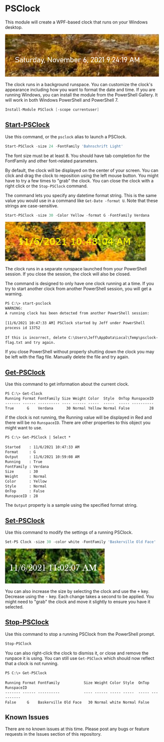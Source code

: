 # PSClock

This module will create a WPF-based clock that runs on your Windows desktop.

![sample clock](images/sample-1.png)

The clock runs in a background runspace. You can customize the clock's appearance including how you want to format the date and time. If you are running Windows, you can install the module from the PowerShell Gallery. It will work in both Windows PowerShell and PowerShell 7.

```powershell
Install-Module PSClock [-scope currentuser]
```

## [Start-PSClock](docs/Start-PSClock.md)

Use this command, or the `psclock` alias to launch a PSClock.

```powershell
Start-PSClock -size 24 -FontFamily 'Bahnschrift Light'
```

The font size must be at least 8. You should have tab completion for the FontFamily and other font-related parameters.

By default, the clock will be displayed on the center of your screen.  You can click and drag the clock to reposition using the left mouse button. You might have to try a few times to "grab" the clock. You can close the clock with a right click or the `Stop-PSClock` command.

The command lets you specify any datetime format string. This is the same value you would use in a command like `Get-Date -format U`. Note that these strings are case-sensitive.

```powershell
Start-PSClock -size 30 -Color Yellow -format G -FontFamily Verdana
```

![format G](images/sample-2.png)

The clock runs in a separate runspace launched from your PowerShell session. If you close the session, the clock will also be closed.

The command is designed to only have one clock running at a time. If you try to start another clock from another PowerShell session, you will get a warning.

```dos
PS C:\> start-psclock
WARNING:
A running clock has been detected from another PowerShell session:

[11/6/2021 10:47:33 AM] PSClock started by Jeff under PowerShell process id 13752

If this is incorrect, delete C:\Users\Jeff\AppData\Local\Temp\psclock-flag.txt and try again.
```

If you close PowerShell without properly shutting down the clock you may be left with the flag file. Manually delete the file and try again.

## [Get-PSClock](docs/Get-PSClock.md)

Use this command to get information about the current clock.

```dos
PS C:\> Get-Clock
Running Format FontFamily Size Weight Color  Style  OnTop RunspaceID
------- ------ ---------- ---- ------ -----  -----  ----- ----------
True      G    Verdana      30 Normal Yellow Normal False         28
```

if the clock is not running, the Running value will be displayed in Red and there will be no `RunspaceID`. There are other properties to this object you might want to use.

```dos
PS C:\> Get-PSClock | Select *

Started    : 11/6/2021 10:47:33 AM
Format     : G
Output     : 11/6/2021 10:59:08 AM
Running    : True
FontFamily : Verdana
Size       : 30
Weight     : Normal
Color      : Yellow
Style      : Normal
OnTop      : False
RunspaceID : 28
```

The `Output` property is a sample using the specified format string.

## [Set-PSClock](docs/Set-PSClock.md)

Use this command to modify the settings of a running PSClock.

```powershell
Set-PS Clock -size 30 -color white -FontFamily 'Baskerville Old Face'
```

![modify the clock](images/sample-3.png)

You can also increase the size by selecting the clock and use the <kbd>+</kbd> key. Decrease using the <kbd>-</kbd> key. Each change takes a second to be applied. You might need to "grab" the clock and move it slightly to ensure you have it selected.

## [Stop-PSClock](docs/Stop-PSClock.md)

Use this command to stop a running PSClock from the PowerShell prompt.

```powershell
Stop-PSClock
```

You can also right-click the clock to dismiss it, or close and remove the runpace it is using. You can still use `Get-PSClock` which should now reflect that a clock is not running.

```dos
PS C:\> Get-PSClock

Running Format FontFamily           Size Weight Color Style  OnTop RunspaceID
------- ------ ----------           ---- ------ ----- -----  ----- ----------
False     G    Baskerville Old Face   30 Normal white Normal False
```

## Known Issues

There are no known issues at this time. Please post any bugs or feature requests in the Issues section of this repository.
